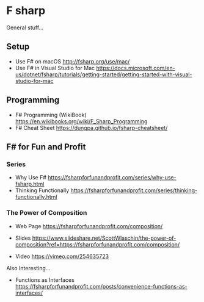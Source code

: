 # F sharp
General stuff...

## Setup

* Use F# on macOS <http://fsharp.org/use/mac/>
* Use F# in Visual Studio for Mac <https://docs.microsoft.com/en-us/dotnet/fsharp/tutorials/getting-started/getting-started-with-visual-studio-for-mac>

## Programming
* F# Programming (WikiBook) <https://en.wikibooks.org/wiki/F_Sharp_Programming>
* F# Cheat Sheet <https://dungpa.github.io/fsharp-cheatsheet/>

## F# for Fun and Profit

### Series

* Why Use F# https://fsharpforfunandprofit.com/series/why-use-fsharp.html
* Thinking Functionally https://fsharpforfunandprofit.com/series/thinking-functionally.html

### The Power of Composition

* Web Page https://fsharpforfunandprofit.com/composition/

* Slides https://www.slideshare.net/ScottWlaschin/the-power-of-composition?ref=https://fsharpforfunandprofit.com/composition/

* Video https://vimeo.com/254635723

Also Interesting...

* Functions as Interfaces <https://fsharpforfunandprofit.com/posts/convenience-functions-as-interfaces/>
